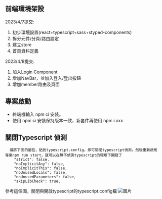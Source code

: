 ## 前端環境架設

2023/4/7提交:
1. 初步環境設置(react+typescript+sass+styped-components)
2. 拆分元件/分頁/路由設定
3. 建立store
4. 首頁資料定義

2023/4/8提交:
1. 加入Login Component
2. 增加NavBar，並加入登入/登出按鈕
3. 增加member路由及頁面

## 專案啟動
- 終端機輸入 npm ci 安裝。 
- 使用 npm ci 安裝保持版本一致，新套件再使用 npm i xxx

## 關閉Typescript 偵測
```
  請將下面的屬性，貼到typescript.config，即可關閉typescript偵測，然後重新啟用專案npm run start，就可以在無不偵測typescript的環填下開發了
    "strict": false,
    "noImplicitAny": false,
    "noImplicitThis": false,
    "noUnusedLocals": false,
    "noUnusedParameters": false,
    "skipLibCheck": true,
```

參考這個圖，關閉與開啟typescript的typescript.config檔
![圖片](https://user-images.githubusercontent.com/39715455/233432042-28ddf446-284c-42f8-aee6-4c7e7889a41e.png)

```
